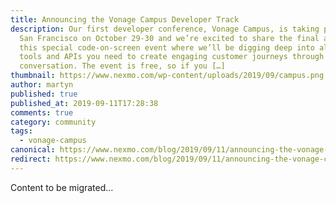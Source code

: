 ```yaml
---
title: Announcing the Vonage Campus Developer Track
description: Our first developer conference, Vonage Campus, is taking place in
  San Francisco on October 29-30 and we’re excited to share the final agenda for
  this special code-on-screen event where we’ll be digging deep into all the
  tools and APIs you need to create engaging customer journeys through
  conversation. The event is free, so if you […]
thumbnail: https://www.nexmo.com/wp-content/uploads/2019/09/campus.png
author: martyn
published: true
published_at: 2019-09-11T17:28:38
comments: true
category: community
tags:
  - vonage-campus
canonical: https://www.nexmo.com/blog/2019/09/11/announcing-the-vonage-campus-developer-track-dr
redirect: https://www.nexmo.com/blog/2019/09/11/announcing-the-vonage-campus-developer-track-dr
---
```

Content to be migrated...